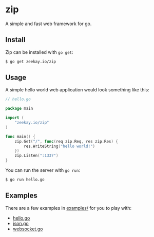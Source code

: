 # zip
A simple and fast web framework for go.

## Install
Zip can be installed with `go get`:

```bash
$ go get zeekay.io/zip
```

## Usage
A simple hello world web application would look something like this:

```go
// hello.go

package main

import (
    "zeekay.io/zip"
)

func main() {
    zip.Get("/", func(req zip.Req, res zip.Res) {
        res.WriteString("hello world!")
    })
    zip.Listen(":1337")
}
```

You can run the server with `go run`:

```bash
$ go run hello.go
```

## Examples
There are a few examples in [examples/][examples] for you to play with:

- [hello.go][hello.go]
- [json.go][json.go]
- [websocket.go][websocket.go]

[examples]:     https://github.com/zeekay/zip/blob/master/examples
[hello.go]:     https://github.com/zeekay/zip/blob/master/examples/hello/hello.go
[json.go]:      https://github.com/zeekay/zip/blob/master/examples/json/json.go
[websocket.go]: https://github.com/zeekay/zip/blob/master/examples/websocket/websocket.go
